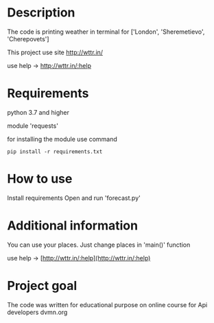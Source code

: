 # Description
The code is printing weather in terminal for ['London', 'Sheremetievo', 'Cherepovets']

This project use site http://wttr.in/

use help -> http://wttr.in/:help

# Requirements
python 3.7 and higher

module 'requests'

for installing the module use command
```
pip install -r requirements.txt
```

# How to use

Install requirements
Open and run 'forecast.py'

# Additional information
You can use your places. Just change places in 'main()' function

use help -> [http://wttr.in/:help](http://wttr.in/:help)

# Project goal

The code was written for educational purpose on online course for Api developers dvmn.org


